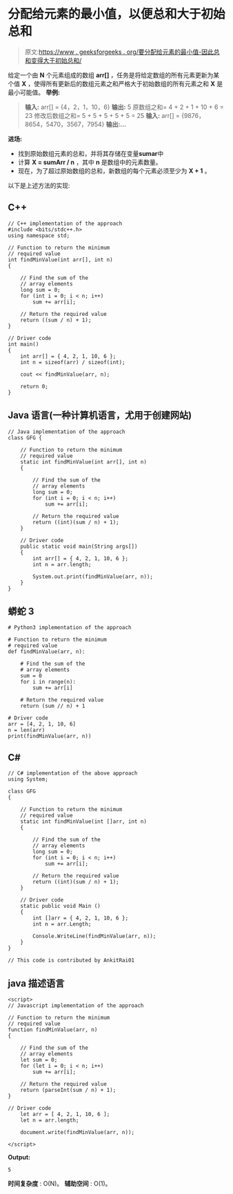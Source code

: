 # 分配给元素的最小值，以便总和大于初始总和

> 原文:[https://www . geeksforgeeks . org/要分配给元素的最小值-因此总和变得大于初始总和/](https://www.geeksforgeeks.org/minimum-value-to-be-assigned-to-the-elements-so-that-sum-becomes-greater-than-initial-sum/)

给定一个由 **N** 个元素组成的数组 **arr[]** ，任务是将给定数组的所有元素更新为某个值 **X** ，使得所有更新后的数组元素之和严格大于初始数组的所有元素之和 **X** 是最小可能值。
**举例:**

> **输入:** arr[] = {4，2，1，10，6}
> **输出:** 5
> 原数组之和= 4 + 2 + 1 + 10 + 6 = 23
> 修改后数组之和= 5 + 5 + 5 + 5 + 5 = 25
> **输入:** arr[] = {9876，8654，5470，3567，7954}
> **输出:…**

**进场:**

*   找到原始数组元素的总和，并将其存储在变量**sumar**中
*   计算 **X = sumArr / n** ，其中 **n** 是数组中的元素数量。
*   现在，为了超过原始数组的总和，新数组的每个元素必须至少为 **X + 1** 。

以下是上述方法的实现:

## C++

```
// C++ implementation of the approach
#include <bits/stdc++.h>
using namespace std;

// Function to return the minimum
// required value
int findMinValue(int arr[], int n)
{

    // Find the sum of the
    // array elements
    long sum = 0;
    for (int i = 0; i < n; i++)
        sum += arr[i];

    // Return the required value
    return ((sum / n) + 1);
}

// Driver code
int main()
{
    int arr[] = { 4, 2, 1, 10, 6 };
    int n = sizeof(arr) / sizeof(int);

    cout << findMinValue(arr, n);

    return 0;
}
```

## Java 语言(一种计算机语言，尤用于创建网站)

```
// Java implementation of the approach
class GFG {

    // Function to return the minimum
    // required value
    static int findMinValue(int arr[], int n)
    {

        // Find the sum of the
        // array elements
        long sum = 0;
        for (int i = 0; i < n; i++)
            sum += arr[i];

        // Return the required value
        return ((int)(sum / n) + 1);
    }

    // Driver code
    public static void main(String args[])
    {
        int arr[] = { 4, 2, 1, 10, 6 };
        int n = arr.length;

        System.out.print(findMinValue(arr, n));
    }
}
```

## 蟒蛇 3

```
# Python3 implementation of the approach

# Function to return the minimum
# required value
def findMinValue(arr, n):

    # Find the sum of the
    # array elements
    sum = 0
    for i in range(n):
        sum += arr[i]

    # Return the required value
    return (sum // n) + 1

# Driver code
arr = [4, 2, 1, 10, 6]
n = len(arr)
print(findMinValue(arr, n))
```

## C#

```
// C# implementation of the above approach
using System;

class GFG
{

    // Function to return the minimum
    // required value
    static int findMinValue(int []arr, int n)
    {

        // Find the sum of the
        // array elements
        long sum = 0;
        for (int i = 0; i < n; i++)
            sum += arr[i];

        // Return the required value
        return ((int)(sum / n) + 1);
    }

    // Driver code
    static public void Main ()
    {
        int []arr = { 4, 2, 1, 10, 6 };
        int n = arr.Length;

        Console.WriteLine(findMinValue(arr, n));
    }
}       

// This code is contributed by AnkitRai01
```

## java 描述语言

```
<script>
// Javascript implementation of the approach

// Function to return the minimum
// required value
function findMinValue(arr, n)
{

    // Find the sum of the
    // array elements
    let sum = 0;
    for (let i = 0; i < n; i++)
        sum += arr[i];

    // Return the required value
    return (parseInt(sum / n) + 1);
}

// Driver code
    let arr = [ 4, 2, 1, 10, 6 ];
    let n = arr.length;

    document.write(findMinValue(arr, n));

</script>
```

**Output:** 

```
5
```

**时间复杂度** : O(N)。
**辅助空间** : O(1)。